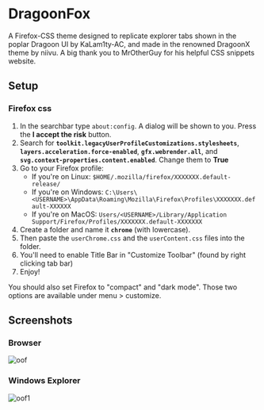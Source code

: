 # DragoonFox

A Firefox-CSS theme designed to replicate explorer tabs shown in the poplar Dragoon UI by KaLam1ty-AC, and made in the renowned DragoonX theme by niivu. A big thank you to MrOtherGuy for his helpful CSS snippets website.

## Setup

### Firefox css

1. In the searchbar type `about:config`. A dialog will be shown to you. Press the **I accept the risk** button.
2. Search for **`toolkit.legacyUserProfileCustomizations.stylesheets`**, **`layers.acceleration.force-enabled`**, **`gfx.webrender.all`**, and **`svg.context-properties.content.enabled`**. Change them to **True**
3. Go to your Firefox profile:
    - If you're on Linux: `$HOME/.mozilla/firefox/XXXXXXX.default-release/`
    - If you're on Windows: `C:\Users\<USERNAME>\AppData\Roaming\Mozilla\Firefox\Profiles\XXXXXXX.default-XXXXXX`
    - If you're on MacOS: `Users/<USERNAME>/Library/Application Support/Firefox/Profiles/XXXXXXX.default-XXXXXXX` 
4. Create a folder and name it **`chrome`** (with lowercase).
5. Then paste the `userChrome.css` and the `userContent.css` files into the folder.
6. You'll need to enable Title Bar in "Customize Toolbar" (found by right clicking tab bar)
7. Enjoy!

You should also set Firefox to "compact" and "dark mode". Those two options are available under menu > customize.

## Screenshots

### Browser

![oof](https://github.com/Blu3Jive001/DragoonFox/blob/master/Images/Firefox.png)

### Windows Explorer

![oof1](https://github.com/Blu3Jive001/DragoonFox/blob/master/Images/File_Explorer.png)
